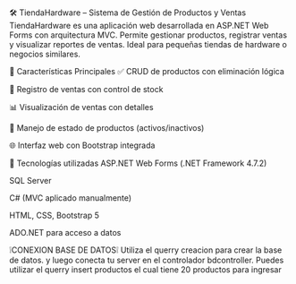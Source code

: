 🛠️ TiendaHardware – Sistema de Gestión de Productos y Ventas
TiendaHardware es una aplicación web desarrollada en ASP.NET Web Forms con arquitectura MVC. Permite gestionar productos, registrar ventas y visualizar reportes de ventas. Ideal para pequeñas tiendas de hardware o negocios similares.

🚀 Características Principales
✅ CRUD de productos con eliminación lógica

🛒 Registro de ventas con control de stock

📊 Visualización de ventas con detalles

🔐 Manejo de estado de productos (activos/inactivos)

🌐 Interfaz web con Bootstrap integrada

🧱 Tecnologías utilizadas
ASP.NET Web Forms (.NET Framework 4.7.2)

SQL Server

C# (MVC aplicado manualmente)

HTML, CSS, Bootstrap 5

ADO.NET para acceso a datos

❕CONEXION BASE DE DATOS❕
Utiliza el querry creacion para crear la base de datos. y luego conecta tu server en el controlador bdcontroller.
Puedes utilizar el querry insert productos el cual tiene 20 productos para ingresar
